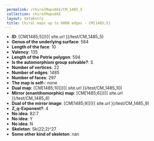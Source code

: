 ```yaml
--- 
 permalink: /chiralMaps6kE/CM_1485_5 
 collection: chiralMaps6kE
 layout: dataEntry
 title: Chiral maps up to 6000 edges - CM[1485;5]
---
```


- **ID**: [CM[1485;5]]({{ site.url }}/test/CM_1485_5)
- **Genus of the underlying surface**: 584
- **Length of the face**: 10
- **Valency**: 135
- **Length of the Petrie polygon**: 594
- **Is the automorphism group solvable?**: S
- **Number of vertices**: 22
- **Number of edges**: 1485
- **Number of faces**: 297
- **The map is self-**: none
- **Dual map**: [CM[1485;10]]({{ site.url }}/test/CM_1485_10)
- **Mirror (enantihomorphic) map**: [CM[1485;6]]({{ site.url }}/test/CM_1485_6)
- **Dual of the mirror image**: [CM[1485;9]]({{ site.url }}/test/CM_1485_9)
- **Z_q-Exponent?**: 4
- **No idea**:  82:7
- **No idea**: Y
- **No idea**: N
- **Skeleton**: Sk(22;2)^27
- **Some other kind of skeleton**: nan
